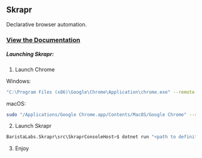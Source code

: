 Skrapr
---

Declarative browser automation.

### [View the Documentation](https://github.com/BaristaLabs/skrapr/wiki)

##### Launching Skrapr:

1. Launch Chrome

Windows:
``` bash
"C:\Program Files (x86)\Google\Chrome\Application\chrome.exe" --remote-debugging-port=9223
```

macOS:

``` bash
sudo "/Applications/Google Chrome.app/Contents/MacOS/Google Chrome" --remote-debugging-port=9223
```

2. Launch Skrapr

``` bash
BaristaLabs.Skrapr\src\SkraprConsoleHost>$ dotnet run "<path to definition file>"
```

3. Enjoy
